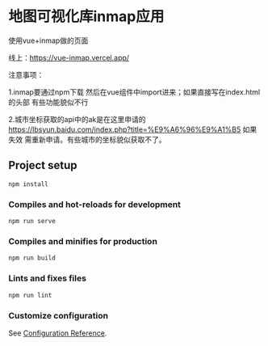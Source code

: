 # 地图可视化库inmap应用

使用vue+inmap做的页面

线上：https://vue-inmap.vercel.app/

注意事项：

1.inmap要通过npm下载 然后在vue组件中import进来；如果直接写在index.html的头部 有些功能貌似不行

2.城市坐标获取的api中的ak是在这里申请的 https://lbsyun.baidu.com/index.php?title=%E9%A6%96%E9%A1%B5 如果失效 需重新申请。有些城市的坐标貌似获取不了。

## Project setup
```
npm install
```

### Compiles and hot-reloads for development
```
npm run serve
```

### Compiles and minifies for production
```
npm run build
```

### Lints and fixes files
```
npm run lint
```

### Customize configuration
See [Configuration Reference](https://cli.vuejs.org/config/).
